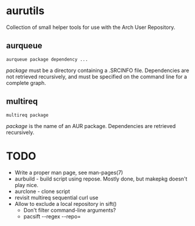 # aurutils

Collection of small helper tools for use with the Arch User Repository.

## aurqueue

```aurqueue package dependency ...```

_package_ must be a directory containing a .SRCINFO file. Dependencies are not retrieved recursively, and must be specified on the command line for a complete graph.

## multireq

```multireq package```

_package_ is the name of an AUR package. Dependencies are retrieved recursively.

# TODO

+ Write a proper man page, see man-pages(7)
+ aurbuild - build script using repose. Mostly done, but makepkg doesn't play nice.
+ aurclone - clone script
+ revisit multireq sequential curl use
+ Allow to exclude a local repository in sift()
  + Don't filter command-line arguments?
  + pacsift --regex --repo=<pattern>
